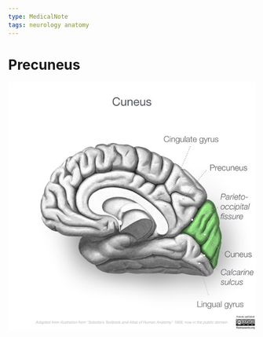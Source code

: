 ```yaml
---
type: MedicalNote
tags: neurology anatomy
---
```

# Precuneus
![](../attachments/2021-11-12-09-19-32.png)

